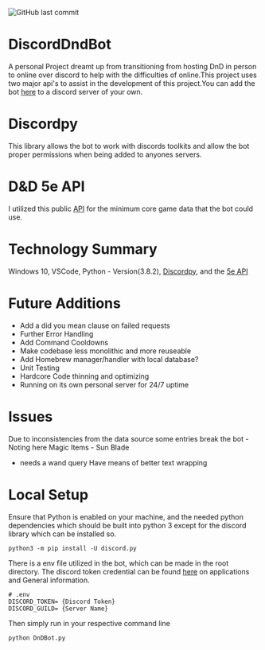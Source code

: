 ![GitHub last commit](https://img.shields.io/github/last-commit/MattMacMaster/DiscordDndBot)

# DiscordDndBot
A personal Project dreamt up from transitioning from hosting DnD in person to online
over discord to help with the difficulties of online.This project uses two major api's to assist in the development of this project.You can add the bot [here](https://discord.com/api/oauth2/authorize?client_id=769265469306830898&permissions=0&scope=bot) to a discord server of your own.

# Discordpy
This library allows the bot to work with discords toolkits and allow the bot proper permissions when being added to anyones servers.

# D&D 5e API
I utilized this public [API](http://www.dnd5eapi.co/) for the minimum core game data that the bot could use.

# Technology Summary
Windows 10, VSCode, Python - Version(3.8.2), [Discordpy](https://discordpy.readthedocs.io/en/latest/api.html), and the [5e API](http://www.dnd5eapi.co/)

# Future Additions
- Add a did you mean clause on failed requests
- Further Error Handling
- Add Command Cooldowns
- Make codebase less monolithic and more reuseable
- Add Homebrew manager/handler with local database?
- Unit Testing
- Hardcore Code thinning and optimizing
- Running on its own  personal server for 24/7 uptime


# Issues
Due to inconsistencies from the data source some entries break the bot - Noting here
Magic Items - Sun Blade
 - needs a wand query
 Have means of better text wrapping


# Local Setup
Ensure that Python is enabled on your machine, and the needed python dependencies which should be built into python 3
except for the discord library which can be installed so.
```
python3 -m pip install -U discord.py
```


There is a env file utilized in the bot, which can be made in the root directory.
The discord token credential can be found [here](https://discord.com/developers/docs/intro) on applications and General information.

```
# .env
DISCORD_TOKEN= {Discord Token}
DISCORD_GUILD= {Server Name}
```
Then simply run in your respective command line
```
python DnDBot.py
```
